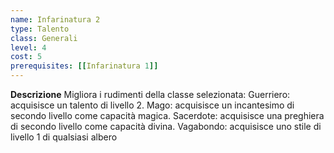 ```yaml
---
name: Infarinatura 2
type: Talento
class: Generali
level: 4
cost: 5
prerequisites: [[Infarinatura 1]]
---
```


**Descrizione**
Migliora i rudimenti della classe selezionata: Guerriero: acquisisce un talento
di livello 2. Mago: acquisisce un incantesimo di secondo livello come capacità
magica. Sacerdote: acquisisce una preghiera di secondo livello come capacità
divina. Vagabondo: acquisisce uno stile di livello 1 di qualsiasi albero